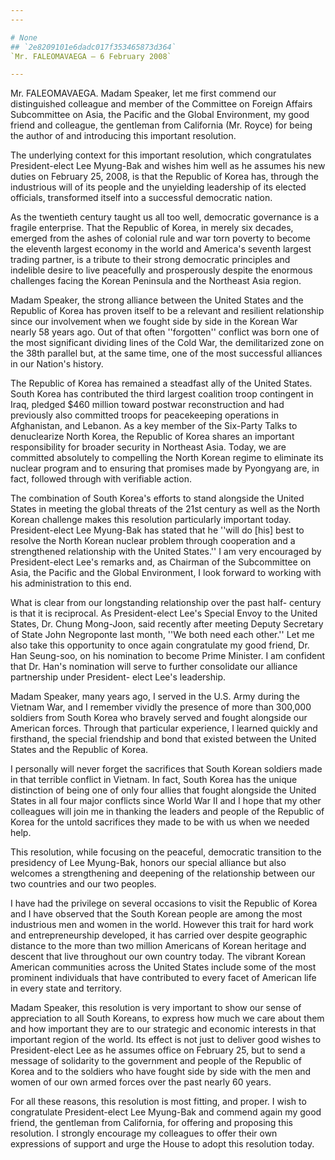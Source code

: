 ```yaml
---
---

# None
## `2e8209101e6dadc017f353465873d364`
`Mr. FALEOMAVAEGA — 6 February 2008`

---
```



Mr. FALEOMAVAEGA. Madam Speaker, let me first commend our 
distinguished colleague and member of the Committee on Foreign Affairs 
Subcommittee on Asia, the Pacific and the Global Environment, my good 
friend and colleague, the gentleman from California (Mr. Royce) for 
being the author of and introducing this important resolution.

The underlying context for this important resolution, which 
congratulates President-elect Lee Myung-Bak and wishes him well as he 
assumes his new duties on February 25, 2008, is that the Republic of 
Korea has, through the industrious will of its people and the 
unyielding leadership of its elected officials, transformed itself into 
a successful democratic nation.

As the twentieth century taught us all too well, democratic 
governance is a fragile enterprise. That the Republic of Korea, in 
merely six decades, emerged from the ashes of colonial rule and war 
torn poverty to become the eleventh largest economy in the world and 
America's seventh largest trading partner, is a tribute to their strong 
democratic principles and indelible desire to live peacefully and 
prosperously despite the enormous challenges facing the Korean 
Peninsula and the Northeast Asia region.

Madam Speaker, the strong alliance between the United States and the 
Republic of Korea has proven itself to be a relevant and resilient 
relationship since our involvement when we fought side by side in the 
Korean War nearly 58 years ago. Out of that often ''forgotten'' 
conflict was born one of the most significant dividing lines of the 
Cold War, the demilitarized zone on the 38th parallel but, at the same 
time, one of the most successful alliances in our Nation's history.

The Republic of Korea has remained a steadfast ally of the United 
States. South Korea has contributed the third largest coalition troop 
contingent in Iraq, pledged $460 million toward postwar reconstruction 
and had previously also committed troops for peacekeeping operations in 
Afghanistan, and Lebanon. As a key member of the Six-Party Talks to 
denuclearize North Korea, the Republic of Korea shares an important 
responsibility for broader security in Northeast Asia. Today, we are 
committed absolutely to compelling the North Korean regime to eliminate 
its nuclear program and to ensuring that promises made by Pyongyang 
are, in fact, followed through with verifiable action.

The combination of South Korea's efforts to stand alongside the 
United States in meeting the global threats of the 21st century as well 
as the North Korean challenge makes this resolution particularly 
important today. President-elect Lee Myung-Bak has stated that he 
''will do [his] best to resolve the North Korean nuclear problem 
through cooperation and a strengthened relationship with the United 
States.'' I am very encouraged by President-elect Lee's remarks and, as 
Chairman of the Subcommittee on Asia, the Pacific and the Global 
Environment, I look forward to working with his administration to this 
end.

What is clear from our longstanding relationship over the past half-
century is that it is reciprocal. As President-elect Lee's Special 
Envoy to the United States, Dr. Chung Mong-Joon, said recently after 
meeting Deputy Secretary of State John Negroponte last month, ''We both 
need each other.'' Let me also take this opportunity to once again 
congratulate my good friend, Dr. Han Seung-soo, on his nomination to 
become Prime Minister. I am confident that Dr. Han's nomination will 
serve to further consolidate our alliance partnership under President-
elect Lee's leadership.

Madam Speaker, many years ago, I served in the U.S. Army during the 
Vietnam War, and I remember vividly the presence of more than 300,000 
soldiers from South Korea who bravely served and fought alongside our 
American forces. Through that particular experience, I learned quickly 
and firsthand, the special friendship and bond that existed between the 
United States and the Republic of Korea.

I personally will never forget the sacrifices that South Korean 
soldiers made in that terrible conflict in Vietnam. In fact, South 
Korea has the unique distinction of being one of only four allies that 
fought alongside the United States in all four major conflicts since 
World War II and I hope that my other colleagues will join me in 
thanking the leaders and people of the Republic of Korea for the untold 
sacrifices they made to be with us when we needed help.

This resolution, while focusing on the peaceful, democratic 
transition to the presidency of Lee Myung-Bak, honors our special 
alliance but also welcomes a strengthening and deepening of the 
relationship between our two countries and our two peoples.

I have had the privilege on several occasions to visit the Republic 
of Korea and I have observed that the South Korean people are among the 
most industrious men and women in the world. However this trait for 
hard work and entrepreneurship developed, it has carried over despite 
geographic distance to the more than two million Americans of Korean 
heritage and descent that live throughout our own country today. The 
vibrant Korean American communities across the United States include 
some of the most prominent individuals that have contributed to every 
facet of American life in every state and territory.

Madam Speaker, this resolution is very important to show our sense of 
appreciation to all South Koreans, to express how much we care about 
them and how important they are to our strategic and economic interests 
in that important region of the world. Its effect is not just to 
deliver good wishes to President-elect Lee as he assumes office on 
February 25, but to send a message of solidarity to the government and 
people of the Republic of Korea and to the soldiers who have fought 
side by side with the men and women of our own armed forces over the 
past nearly 60 years.

For all these reasons, this resolution is most fitting, and proper. I 
wish to congratulate President-elect Lee Myung-Bak and commend again my 
good friend, the gentleman from California, for offering and proposing 
this resolution. I strongly encourage my colleagues to offer their own 
expressions of support and urge the House to adopt this resolution 
today.